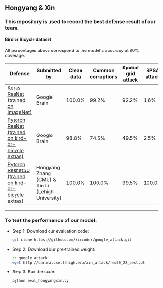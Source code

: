 ## Hongyang & Xin

### This repository is used to record the best defense result of our team. 

#### Bird or Bicycle dataset
All percentages above correspond to the model's accuracy at 80% coverage.

| Defense               | Submitted by  | Clean data | Common corruptions | Spatial grid attack | SPSA attack | Boundary attack |  Submission Date |
| --------------------- | ------------- | ------------| ------------ |--------------- |-------- | ------- | --------------- |
| [Keras ResNet <br>(trained on ImageNet)](examples/undefended_keras_resnet)   |  Google Brain   |    100.0%    |    99.2%    |  92.2%    |     1.6%    |     4.0%     |  Sept 29th, 2018 |
| [Pytorch ResNet <br>(trained on bird-or-bicycle extras)](examples/undefended_pytorch_resnet)  |  Google Brain | 98.8% | 74.6% | 49.5% | 2.5% | 8.0% | Oct 1st, 2018 |
| [Pytorch Resnet50 (trained on bird-or-bicycle extras)](https://github.com/xincoder/google_attack) |Hongyang Zhang (CMU) & Xin Li (Lehigh University)|100.0%|100.0%|99.5%|100.0%|95.0%|Jan 17th, 2019 (EST)|


___

### To test the performance of our model:
- Step 1: Download our evaluation code:
  ``` bash
  git clone https://github.com/xincoder/google_attack.git
  ```

- Step 2: Download our pre-trained weight:
  ``` bash
  cd google_attack
  wget http://carina.cse.lehigh.edu/xin_attack/res50_28_best.pt
  ```
  
- Step 3: Run the code:
  ``` bash
  python eval_hongyangxin.py
  ```

